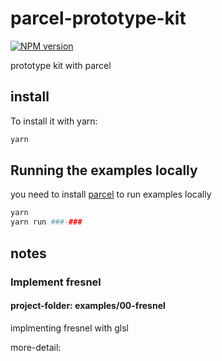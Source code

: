 # parcel-prototype-kit

[![NPM version][npm-image]][npm-url] 

prototype kit with parcel

## install

To install it with yarn:

```sh
yarn
```

## Running the examples locally

you need to install [parcel](https://github.com/parcel-bundler/parcel) to run examples locally

```sh
yarn
yarn run ###-###
```

## notes 

### Implement fresnel
#### project-folder: examples/00-fresnel

implmenting fresnel with glsl

more-detail: 



[npm-image]: https://img.shields.io/npm/v/###-###.svg?style=flat-square
[npm-url]: https://www.npmjs.com/package/###-###
 
